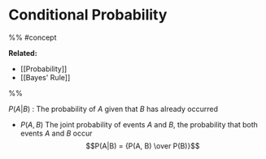 # Conditional Probability
%%
#concept

**Related:**
-  [[Probability]]
-  [[Bayes' Rule]]

%%

$P(A|B)$
: The probability of $A$ given that $B$ has already occurred
- $P(A, B)$ The joint probability of events $A$ and $B$, the probability that both events $A$ and $B$ occur
$$P(A|B) = {P(A, B) \over P(B)}$$